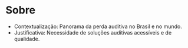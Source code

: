 # Sobre

- Contextualização: Panorama da perda auditiva no Brasil e no mundo.
- Justificativa: Necessidade de soluções auditivas acessíveis e de qualidade.

